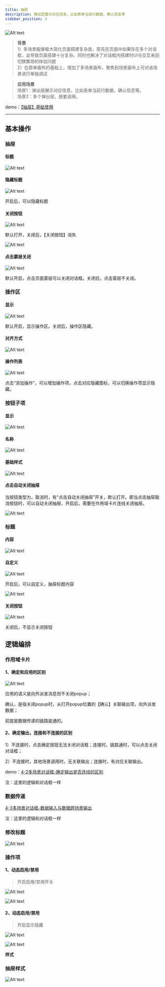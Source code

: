 ```yaml
---
title: 抽屉
description: 弹出层展示对应信息，比如表单当前行数据，确认信息等
sidebar_position: 3
---
```


![Alt text](img/image-24.png)

> **背景**\
> 1）多场景能够极大简化页面搭建复杂度，原先在页面中如果存在多个对话框，会导致页面搭建十分复杂。同时也解决了对话框内搭建时UI与交互来回切换繁琐的体验问题\
> 2）在原单画布的基础上，增加了多场景画布，聚焦到场景画布上可对该场景进行单独调试

> **应用场景**\
> 场景1：弹出层展示对应信息，比如表单当前行数据，确认信息等。\
> 场景2：多个弹出层，嵌套调用。

demo：[【抽屉】基础使用](https://my.mybricks.world/mybricks-app-pcspa/index.html?id=478204690575429)

----

## 基本操作
### 抽屉
#### 标题

![Alt text](img/image-1.png)
#### 隐藏标题

![Alt text](img/image-2.png)

开启后，可以隐藏标题
#### 关闭按钮

![Alt text](img/image-3.png)

默认打开，关闭后，【关闭按钮】消失

![Alt text](img/image-4.png)
#### 点击蒙层关闭

![Alt text](img/image-5.png)

默认开启，点击页面蒙层可以关闭对话框。关闭后，点击蒙层不关闭。
### 操作区
#### 显示

![Alt text](img/image-6.png)

默认开启，显示操作区。关闭后，操作区隐藏。
#### 对齐方式

![Alt text](img/image-7.png)
#### 操作列表

![Alt text](img/image-8.png)

点击“添加操作”，可以增加操作项，点击对应隐藏图标，可以切换操作项显示隐藏。
### 按钮子项
#### 显示

![Alt text](img/image-9.png)
#### 名称

![Alt text](img/image-10.png)
#### 基础样式

![Alt text](img/image-11.png)
#### 点击自动关闭抽屉

当按钮类型为，取消时，有“点击自动关闭抽屉”开关，默认打开。即当点击抽屉取消按钮时，可以自动关闭抽屉，开启后，需要在作用域卡片连线关闭抽屉。

![Alt text](img/image-12.png)
### 标题
#### 内容

![Alt text](img/image-13.png)
#### 自定义

![Alt text](img/image-14.png)

开启后，可以自定义，抽屉标题内容

![Alt text](img/image-15.png)
#### 关闭按钮

![Alt text](img/image-16.png)

关闭后，不显示关闭按钮
## 逻辑编排
### 作用域卡片
#### 1、确定和应用的区别

![Alt text](img/image-17.png)

应用的语义是向外派发消息但不关闭popup；

确认，是指关闭popup时，从打开popup位置的【确认】关联输出项，向外派发数据；

前提是数据传递的链路是通的。
#### 2、确定输出，连接和不连接的区别

1）不连接时，点击确定按钮无法关闭对话框；连接时，链路通时，可以点击关闭对话框；

2）不连接时，其他场景调用时，无关联输出；连接时，有对应关联输出。

demo：[4-2多场景对话框-确定输出是否连线的区别](https://docs.qingque.cn/d/home/eZQDq1yt5jDHu1RTfk4eU8Fjl?identityId=20b8F4mmCiS)

注：这里的逻辑和对话框一样
### 数据传递

[4-3多场景对话框-数据输入与数据跨场景输出](https://docs.qingque.cn/d/home/eZQCyYAUW7-fDl-1e2l3JmjmP?identityId=20b8F4mmCiS)

注：这里的逻辑和对话框一样
### 修改标题

![Alt text](img/image-18.png)
### 操作项
#### 1、动态启用/禁用

> 开启启用/禁用开关

![Alt text](img/image-19.png)

![Alt text](img/image-20.png)
#### 2、动态启用/禁用

> 开启显示隐藏

![Alt text](img/image-21.png)

![Alt text](img/image-22.png)

 **样式** 
### 抽屉样式

![Alt text](img/image-23.png)